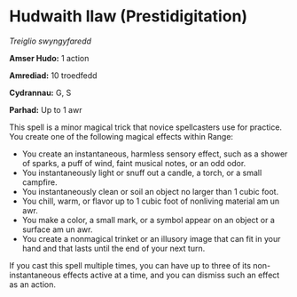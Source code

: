 # Hudwaith llaw (Prestidigitation)

*Treiglio swyngyfaredd*

**Amser Hudo:** 1 action

**Amrediad:** 10 troedfedd

**Cydrannau:** G, S

**Parhad:** Up to 1 awr

This spell is a minor magical trick that novice spellcasters use for practice. You create one of the following magical effects within Range:

- You create an instantaneous, harmless sensory effect, such as a shower of sparks, a puff of wind, faint musical notes, or an odd odor.
- You instantaneously light or snuff out a candle, a torch, or a small campfire.
- You instantaneously clean or soil an object no larger than 1 cubic foot.
- You chill, warm, or flavor up to 1 cubic foot of nonliving material am un awr.
- You make a color, a small mark, or a symbol appear on an object or a surface am un awr.
- You create a nonmagical trinket or an illusory image that can fit in your hand and that lasts until the end of your next turn.

If you cast this spell multiple times, you can have up to three of its non-instantaneous effects active at a time, and you can dismiss such an effect as an action.